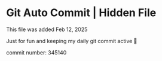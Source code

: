 # Git Auto Commit | Hidden File

This file was added Feb 12, 2025

Just for fun and keeping my daily git commit active 🤪

commit number: 345140

